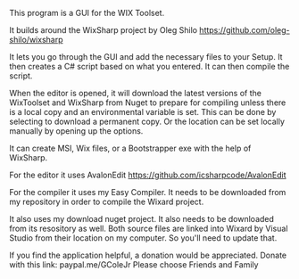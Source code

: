This program is a GUI for the WIX Toolset.

It builds around the WixSharp project by Oleg Shilo https://github.com/oleg-shilo/wixsharp

It lets you go through the GUI and add the necessary files to your Setup. It then creates a C# script based on what you entered. It can then compile the script.

When the editor is opened, it will download the latest versions of the WixToolset and WixSharp from Nuget to prepare for compiling unless there is a local copy and an environmental variable is set. This can be done by selecting to download a permanent copy. Or the location can be set locally manually by opening up the options.

It can create MSI, Wix files, or a Bootstrapper exe with the help of WixSharp.

For the editor it uses AvalonEdit https://github.com/icsharpcode/AvalonEdit

For the compiler it uses my Easy Compiler. It needs to be downloaded from my repository in order to compile the Wixard project.

It also uses my download nuget project. It also needs to be downloaded from its resository as well. Both source files are linked into Wixard by Visual Studio from their location on my computer. So you'll need to update that.

If you find the application helpful, a donation would be appreciated.
Donate with this link: paypal.me/GColeJr
Please choose Friends and Family